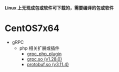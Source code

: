 **Linux 上无现成包或软件可下载的，需要编译的包或软件**

# CentOS7x64

- gRPC
  - php 相关扩展或插件
    - [grpc_php_plugin](./centos7x64/grpc/php/grpc_php_plugin)
    - [grpc.so (v1.28.0)](./centos7x64/grpc/php/grpc-1.28.0/grpc.so)
    - [protobuf.so (v3.11.4)](./centos7x64/grpc/php/protobuf-3.11.4/protobuf.so)


